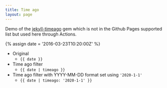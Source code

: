 ```yaml
---
title: Time ago
layout: page
---
```


Demo of the [jekyll-timeago](https://rubygems.org/gems/jekyll-timeago) gem which is not in the Github Pages supported list but used here through Actions.

{% assign date = '2016-03-23T10:20:00Z' %}

- Original
    - `{{ date }}`
- Time ago filter
    - `{{ date | timeago }}`
- Time ago filter with YYYY-MM-DD format set using `'2020-1-1'`
    - `{{ date | timeago: '2020-1-1' }}`
